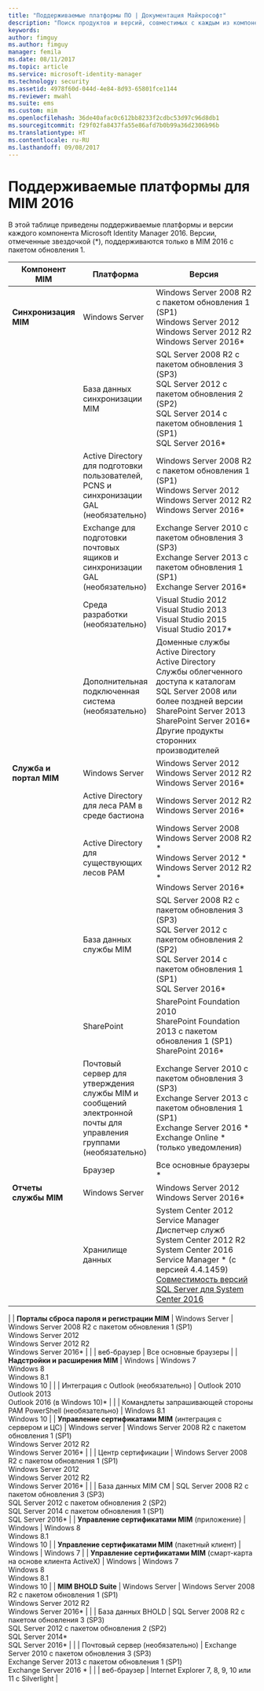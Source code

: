 ```yaml
---
title: "Поддерживаемые платформы ПО | Документация Майкрософт"
description: "Поиск продуктов и версий, совместимых с каждым из компонентов MIM 2016"
keywords: 
author: fimguy
ms.author: fimguy
manager: femila
ms.date: 08/11/2017
ms.topic: article
ms.service: microsoft-identity-manager
ms.technology: security
ms.assetid: 4978f60d-044d-4e84-8d93-65801fce1144
ms.reviewer: mwahl
ms.suite: ems
ms.custom: mim
ms.openlocfilehash: 36de40afac0c612bb8233f2cdbc53d97c96d8db1
ms.sourcegitcommit: f29f02fa8437fa55e86afd7b0b99a36d2306b96b
ms.translationtype: HT
ms.contentlocale: ru-RU
ms.lasthandoff: 09/08/2017
---
```

# <a name="supported-platforms-for-mim-2016"></a>Поддерживаемые платформы для MIM 2016

В этой таблице приведены поддерживаемые платформы и версии каждого компонента Microsoft Identity Manager 2016. Версии, отмеченные звездочкой (*), поддерживаются только в MIM 2016 с пакетом обновления 1.


| **Компонент MIM** | **Платформа** | **Версия** |
|-------------------|--------------|-------------|
| **Синхронизация MIM** | Windows Server | Windows Server 2008 R2 с пакетом обновления 1 (SP1)<br/>Windows Server 2012<br/>Windows Server 2012 R2<br/>Windows Server 2016* |
| | База данных синхронизации MIM | SQL Server 2008 R2 с пакетом обновления 3 (SP3)<br/>SQL Server 2012 с пакетом обновления 2 (SP2)<br/>SQL Server 2014 с пакетом обновления 1 (SP1) <br/> SQL Server 2016* |
| | Active Directory для подготовки пользователей, PCNS и синхронизации GAL (необязательно)|Windows Server 2008 R2 с пакетом обновления 1 (SP1)<br/>Windows Server 2012<br/>Windows Server 2012 R2 <br/> Windows Server 2016* |
| | Exchange для подготовки почтовых ящиков и синхронизации GAL (необязательно)|Exchange Server 2010 с пакетом обновления 3 (SP3)<br/>Exchange Server 2013 с пакетом обновления 1 (SP1)<br/>Exchange Server 2016* |
| | Среда разработки (необязательно) | Visual Studio 2012<br/>Visual Studio 2013 <br/> Visual Studio 2015 <br/> Visual Studio 2017* |
| | Дополнительная подключенная система (необязательно) | Доменные службы Active Directory<br/>Active Directory<br/>Службы облегченного доступа к каталогам<br/>SQL Server 2008 или более поздней версии<br/>SharePoint Server 2013<br/> SharePoint Server 2016* <br/> Другие продукты сторонних производителей |
| **Служба и портал MIM** | Windows Server | Windows Server 2012<br/>Windows Server 2012 R2 <br/> Windows Server 2016* |
| | Active Directory для леса PAM в среде бастиона | Windows Server 2012 R2 <br/> Windows Server 2016* |
| | Active Directory для существующих лесов PAM | Windows Server 2008 <br/> Windows Server 2008 R2 * <br/> Windows Server 2012 * <br/> Windows Server 2012 R2 * <br/> Windows Server 2016* |
| | База данных службы MIM | SQL Server 2008 R2 с пакетом обновления 3 (SP3)<br/>SQL Server 2012 с пакетом обновления 2 (SP2)<br/>SQL Server 2014 с пакетом обновления 1 (SP1) <br/> SQL Server 2016* |
| | SharePoint | SharePoint Foundation 2010<br/>SharePoint Foundation 2013 с пакетом обновления 1 (SP1) <br/> SharePoint 2016* |
| | Почтовый сервер для утверждения службы MIM и сообщений электронной почты для управления группами (необязательно) | Exchange Server 2010 с пакетом обновления 3 (SP3)<br/>Exchange Server 2013 с пакетом обновления 1 (SP1) <br/> Exchange Server 2016 * <br/> Exchange Online * (только уведомления) |
| | Браузер | Все основные браузеры * |
| **Отчеты службы MIM** | Windows Server | Windows Server 2012 <br/> Windows Server 2016* |
| | Хранилище данных | System Center 2012 Service Manager <br/> Диспетчер служб System Center 2012 R2 </br> System Center 2016 Service Manager * (с версией 4.4.1459)<br/> [Совместимость версий SQL Server для System Center 2016](https://docs.microsoft.com/system-center/scsm/upgrade-to-sm-2016)
 |
| **Порталы сброса пароля и регистрации MIM** | Windows Server | Windows Server 2008 R2 с пакетом обновления 1 (SP1)<br/>Windows Server 2012<br/>Windows Server 2012 R2 <br/> Windows Server 2016* |
| | веб-браузер | Все основные браузеры |
| **Надстройки и расширения MIM** | Windows | Windows 7<br/>Windows 8<br/>Windows 8.1<br/>Windows 10 |
| | Интеграция с Outlook (необязательно) | Outlook 2010<br/>Outlook 2013 <br/> Outlook 2016 (в Windows 10)* |
| | Командлеты запрашивающей стороны PAM PowerShell (необязательно) | Windows 8.1<br/>Windows 10 |
| **Управление сертификатами MIM** (интеграция с сервером и ЦС) | Windows server | Windows Server 2008 R2 с пакетом обновления 1 (SP1)<br/>Windows Server 2012 R2 <br/> Windows Server 2016* |
| | Центр сертификации | Windows Server 2008 R2 с пакетом обновления 1 (SP1)<br/>Windows Server 2012<br/>Windows Server 2012 R2 <br/> Windows Server 2016* |
| | База данных MIM CM | SQL Server 2008 R2 с пакетом обновления 3 (SP3)<br/>SQL Server 2012 с пакетом обновления 2 (SP2)<br/>SQL Server 2014 с пакетом обновления 1 (SP1) <br/> SQL Server 2016* |
| **Управление сертификатами MIM** (приложение) | Windows | Windows 8<br/>Windows 8.1<br/>Windows 10 |
| **Управление сертификатами MIM** (пакетный клиент) | Windows | Windows 7 |
| **Управление сертификатами MIM** (смарт-карта на основе клиента ActiveX) | Windows | Windows 7 </br> Windows 8 </br> Windows 8.1 </br> Windows 10 |
| **MIM BHOLD Suite** | Windows Server | Windows Server 2008 R2 с пакетом обновления 1 (SP1)<br/>Windows Server 2012 R2 <br/> Windows Server 2016* |
| | База данных BHOLD | SQL Server 2008 R2 с пакетом обновления 3 (SP3)<br/>SQL Server 2012 с пакетом обновления 2 (SP2) <br/> SQL Server 2014* <br/> SQL Server 2016* |
| | Почтовый сервер (необязательно) | Exchange Server 2010 с пакетом обновления 3 (SP3)<br/>Exchange Server 2013 с пакетом обновления 1 (SP1) <br/> Exchange Server 2016 * |
| | веб-браузер | Internet Explorer 7, 8, 9, 10 или 11 с Silverlight |
